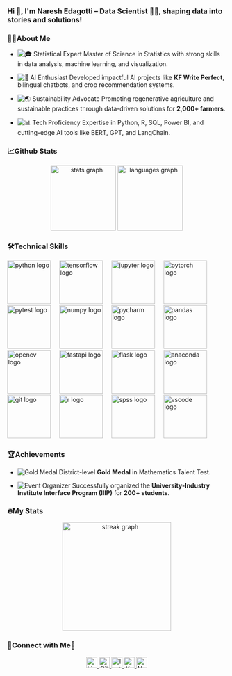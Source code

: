 ### Hi 👋, I'm Naresh Edagotti – Data Scientist 🧑‍💻, shaping data into stories and solutions!
### 👨‍💻About Me 
<div align="left">
  
- ![🎓 Statistical Expert](https://img.shields.io/badge/🎓-Statistical_Expert-blue?style=flat)  Master of Science in Statistics with strong skills in data analysis, machine learning, and visualization.  

- ![🤖 AI Enthusiast](https://img.shields.io/badge/🤖-AI_Enthusiast-green?style=flat) Developed impactful AI projects like **KF Write Perfect**, bilingual chatbots, and crop recommendation systems.  

- ![🌏 Sustainability Advocate](https://img.shields.io/badge/🌏-Sustainability_Advocate-orange?style=flat) Promoting regenerative agriculture and sustainable practices through data-driven solutions for **2,000+ farmers**.  

- ![📊 Tech Proficiency](https://img.shields.io/badge/📊-Tech_Proficiency-red?style=flat) Expertise in Python, R, SQL, Power BI, and cutting-edge AI tools like BERT, GPT, and LangChain.  


### 📈Github Stats 

<div align="center">
  <img src="https://github-readme-stats.vercel.app/api?username=Nareshedagotti&hide_title=false&hide_rank=false&show_icons=true&include_all_commits=true&count_private=true&disable_animations=false&title_color=ff0000&text_color=ffffff&bg_color=000000&icon_color=ff0000&locale=en&hide_border=false&order=1" height="150"  alt="stats graph" />
  <img src="https://github-readme-stats.vercel.app/api/top-langs?username=Nareshedagotti&locale=en&hide_title=false&layout=compact&card_width=320&langs_count=5&title_color=ff0000&text_color=ffffff&bg_color=000000&icon_color=ff0000&hide_border=false&order=2" height="150" alt="languages graph" />
</div>


### 🛠️Technical Skills

<div align="left">
  <img src="https://cdn.jsdelivr.net/gh/devicons/devicon/icons/python/python-original.svg" height="100" alt="python logo"  />
  <img width="12" />
  <img src="https://cdn.jsdelivr.net/gh/devicons/devicon/icons/tensorflow/tensorflow-original.svg" height="100" alt="tensorflow logo"  />
  <img width="12" />
  <img src="https://cdn.jsdelivr.net/gh/devicons/devicon/icons/jupyter/jupyter-original.svg" height="100" alt="jupyter logo"  />
  <img width="12" />
  <img src="https://cdn.jsdelivr.net/gh/devicons/devicon/icons/pytorch/pytorch-original.svg" height="100" alt="pytorch logo"  />
  <img width="12" />
  <img src="https://cdn.jsdelivr.net/gh/devicons/devicon/icons/pytest/pytest-original-wordmark.svg" height="100" alt="pytest logo"  />
  <img width="12" />
  <img src="https://cdn.jsdelivr.net/gh/devicons/devicon/icons/numpy/numpy-original.svg" height="100" alt="numpy logo"  />
  <img width="12" />
  <img src="https://cdn.jsdelivr.net/gh/devicons/devicon/icons/pycharm/pycharm-original.svg" height="100" alt="pycharm logo"  />
  <img width="12" />
  <img src="https://cdn.jsdelivr.net/gh/devicons/devicon/icons/pandas/pandas-original.svg" height="100" alt="pandas logo"  />
  <img width="12" />
  <img src="https://cdn.jsdelivr.net/gh/devicons/devicon/icons/opencv/opencv-original.svg" height="100" alt="opencv logo"  />
  <img width="12" />
  <img src="https://cdn.jsdelivr.net/gh/devicons/devicon/icons/fastapi/fastapi-original.svg" height="100" alt="fastapi logo"  />
  <img width="12" />
  <img src="https://cdn.jsdelivr.net/gh/devicons/devicon/icons/flask/flask-original.svg" height="100" alt="flask logo"  />
  <img width="12" />
  <img src="https://cdn.jsdelivr.net/gh/devicons/devicon/icons/anaconda/anaconda-original.svg" height="100" alt="anaconda logo"  />
  <img width="12" />
  <img src="https://cdn.jsdelivr.net/gh/devicons/devicon/icons/git/git-original.svg" height="100" alt="git logo"  />
  <img width="12" />
  <img src="https://cdn.jsdelivr.net/gh/devicons/devicon/icons/r/r-original.svg" height="100" alt="r logo"  />
  <img width="12" />
  <img src="https://cdn.jsdelivr.net/gh/devicons/devicon/icons/spss/spss-original.svg" height="100" alt="spss logo"  />
  <img width="12" />
  <img src="https://cdn.jsdelivr.net/gh/devicons/devicon/icons/vscode/vscode-original.svg" height="100" alt="vscode logo"  />
</div>

### 🏆Achievements
   
<div align="left">

- ![Gold Medal](https://img.shields.io/badge/🏅-Gold_Medal_in_Mathematics_Test-yellow?style=flat) District-level **Gold Medal** in Mathematics Talent Test.

- ![Event Organizer](https://img.shields.io/badge/🎓-Organized_IIIP_Program-blue?style=flat) Successfully organized the **University-Industry Institute Interface Program (IIIP)** for **200+ students**.



### 🔥My Stats
  
<div align="center">
  <img src="https://streak-stats.demolab.com?user=Nareshedagotti&locale=en&mode=daily&theme=dark&hide_border=false&border_radius=5&order=3" height="250" alt="streak graph"/>
</div>

### 🤝Connect with Me🤝

<div align="center">
  <a href="https://www.linkedin.com/in/naresh-edagotti-6a71a1233/" target="_blank">
    <img src="https://img.shields.io/static/v1?message=LinkedIn&logo=linkedin&label=&color=0077B5&logoColor=white&labelColor=&style=for-the-badge" height="25" alt="LinkedIn logo" />
  </a>
  <a href="https://github.com/Nareshedagotti" target="_blank">
    <img src="https://img.shields.io/static/v1?message=GitHub&logo=github&label=&color=181717&logoColor=white&labelColor=&style=for-the-badge" height="25" alt="GitHub logo" />
  </a>
  <a href="https://www.instagram.com/statfusionai/" target="_blank">
    <img src="https://img.shields.io/static/v1?message=Instagram&logo=instagram&label=&color=E4405F&logoColor=white&labelColor=&style=for-the-badge" height="25" alt="Instagram logo" />
  </a>
  <a href="https://www.youtube.com/@StatfusionAI" target="_blank">
    <img src="https://img.shields.io/static/v1?message=YouTube&logo=youtube&label=&color=FF0000&logoColor=white&labelColor=&style=for-the-badge" height="25" alt="YouTube logo" />
  </a>
  <a href="https://medium.com/@statfusionai" target="_blank">
    <img src="https://img.shields.io/static/v1?message=Medium&logo=medium&label=&color=000000&logoColor=white&labelColor=&style=for-the-badge" height="25" alt="Medium logo" />
  </a>
</div>

